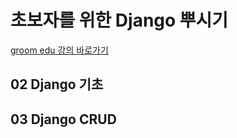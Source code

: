 # 초보자를 위한 Django 뿌시기

[groom edu 강의 바로가기](https://edu.goorm.io/learn/lecture/16377/%EC%B4%88%EB%B3%B4%EC%9E%90%EB%A5%BC-%EC%9C%84%ED%95%9C-%EC%9E%A5%EA%B3%A0-django-%EB%BF%8C%EC%8B%9C%EA%B8%B0)

## 02 Django 기초



## 03 Django CRUD

